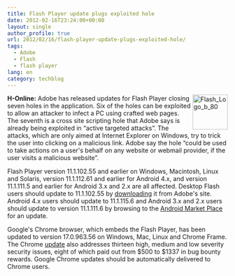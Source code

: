 ```yaml
---
title: Flash Player update plugs exploited hole
date: 2012-02-16T23:24:00+00:00
layout: single
author_profile: true
url: 2012/02/16/flash-player-update-plugs-exploited-hole/
tags:
  - Adobe
  - Flash
  - flash player
lang: en
category: techblog
---
```

[<img title="Flash_Logo_b_80" border="0" alt="Flash_Logo_b_80" align="right" src="http://lh4.ggpht.com/-BmHX1qu_gm4/Tz2JDAZyt1I/AAAAAAAAE0c/TCpzbxL5CK0/Flash_Logo_b_80_thumb%25255B1%25255D.png?imgmax=800" width="80" height="80" />](http://lh6.ggpht.com/-41ns0mvGSew/Tz2JA6lxXAI/AAAAAAAAE0U/wIks9AQtjGI/s1600-h/Flash_Logo_b_80%25255B3%25255D.png)**H-Online:** Adobe has released updates for Flash Player closing seven holes in the application. Six of the holes can be exploited to allow an attacker to infect a PC using crafted web pages. The seventh is a cross site scripting hole that Adobe says is already being exploited in “active targeted attacks”. The attacks, which are only aimed at Internet Explorer on Windows, try to trick the user into clicking on a malicious link. Adobe say the hole “could be used to take actions on a user's behalf on any website or webmail provider, if the user visits a malicious website”. 

Flash Player version 11.1.102.55 and earlier on Windows, Macintosh, Linux and Solaris, version 11.1.112.61 and earlier for Android 4.x, and version 11.1.111.5 and earlier for Android 3.x and 2.x are all affected. Desktop Flash users should update to 11.1.102.55 by [downloading](http://get.adobe.com/flashplayer/) it from Adobe's site. Android 4.x users should update to 11.1.115.6 and Android 3.x and 2.x users should update to version 11.1.111.6 by browsing to the [Android Market Place](https://market.android.com/details?id=com.adobe.flashplayer&hl=en) for an update. 

Google's Chrome browser, which embeds the Flash Player, has been updated to version 17.0.963.56 on Windows, Mac, Linux and Chrome Frame. The Chrome [update](http://googlechromereleases.blogspot.com/2012/02/chrome-stable-update.html) also addresses thirteen high, medium and low severity security issues, eight of which paid out from $500 to $1337 in bug bounty rewards. Google Chrome updates should be automatically delivered to Chrome users.